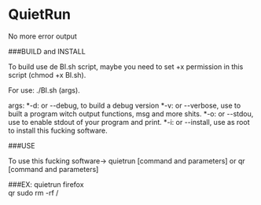 # QuietRun

No more error output

###BUILD and INSTALL

To build use de BI.sh script, maybe you need to set +x permission in this script (chmod +x BI.sh).

For use:
./BI.sh (args).

args:
*-d: or --debug, to build a debug version
*-v: or --verbose, use to built a program witch output functions, msg and more shits.
*-o: or --stdou, use to enable stdout of your program and print.
*-i: or --install, use as root to install this fucking software.

###USE

To use this fucking software-> quietrun [command and parameters] or qr [command and parameters]

###EX:
quietrun firefox <br>
qr sudo rm -rf /
